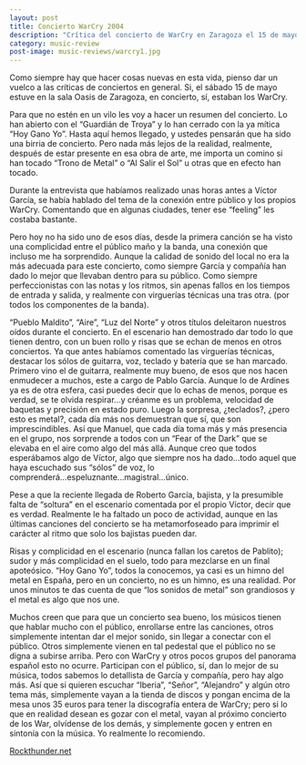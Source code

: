 ```yaml
---
layout: post
title: Concierto WarCry 2004
description: "Crítica del concierto de WarCry en Zaragoza el 15 de mayo de 2004 => para Rockthunder.net"
category: music-review
post-image: music-reviews/warcry1.jpg
---
```


Como siempre hay que hacer cosas nuevas en esta vida, pienso dar un vuelco a las críticas de conciertos en general. Si, el sábado 15 de mayo estuve en la sala Oasis de Zaragoza, en concierto, sí, estaban los WarCry.

Para que no estén en un vilo les voy a hacer un resumen del concierto. Lo han abierto con el “Guardián de Troya” y lo han cerrado con la ya mítica “Hoy Gano Yo”. Hasta aquí hemos llegado, y ustedes pensarán que ha sido una birria de concierto. Pero nada más lejos de la realidad, realmente, después de estar presente en esa obra de arte, me importa un comino si han tocado “Trono de Metal” o “Al Salir el Sol” u otras que en efecto han tocado.

Durante la entrevista que habíamos realizado unas horas antes a Víctor García, se había hablado del tema de la conexión entre público y los propios WarCry. Comentando que en algunas ciudades, tener ese “feeling” les costaba bastante.

Pero hoy no ha sido uno de esos días, desde la primera canción se ha visto una complicidad entre el público maño y la banda, una conexión que incluso me ha sorprendido. Aunque la calidad de sonido del local no era la más adecuada para este concierto, como siempre García y compañía han dado lo mejor que llevaban dentro para su público. Como siempre perfeccionistas con las notas y los ritmos, sin apenas fallos en los tiempos de entrada y salida, y realmente con virguerías técnicas una tras otra. (por todos los componentes de la banda).

“Pueblo Maldito”, “Aire”, “Luz del Norte” y otros títulos deleitaron nuestros oídos durante el concierto. En el escenario han demostrado dar todo lo que tienen dentro, con un buen rollo y risas que se echan de menos en otros conciertos. Ya que antes habíamos comentado las virguerías técnicas, destacar los sólos de guitarra, voz, teclado y batería que se han marcado. Primero vino el de guitarra, realmente muy bueno, de esos que nos hacen enmudecer a muchos, este a cargo de Pablo García. Aunque lo de Ardines ya es de otra esfera, casi puedes decir que lo echas de menos, porque es verdad, se te olvida respirar...y créanme es un problema, velocidad de baquetas y precisión en estado puro. Luego la sorpresa, ¿teclados?, ¿pero esto es metal?, cada día más nos demuestran que sí, que son imprescindibles. Así que Manuel, que cada día toma más y más presencia en el grupo, nos sorprende a todos con un “Fear of the Dark” que se elevaba en el aire como algo del más allá. Aunque creo que todos esperábamos algo de Víctor, algo que siempre nos ha dado...todo aquel que haya escuchado sus “sólos” de voz, lo comprenderá...espeluznante...magistral...único.

Pese a que la reciente llegada de Roberto García, bajista, y la presumible falta de “soltura” en el escenario comentada por el propio Víctor, decir que es verdad. Realmente le ha faltado un poco de actividad, aunque en las últimas canciones del concierto se ha metamorfoseado para imprimir el carácter al ritmo que solo los bajistas pueden dar.

Risas y complicidad en el escenario (nunca fallan los caretos de Pablito); sudor y más complicidad en el suelo, todo para mezclarse en un final apoteósico. “Hoy Gano Yo”, todos la conocemos, ya casi es un himno del metal en España, pero en un concierto, no es un himno, es una realidad. Por unos minutos te das cuenta de que “los sonidos de metal” son grandiosos y el metal es algo que nos une.

Muchos creen que para que un concierto sea bueno, los músicos tienen que hablar mucho con el público, enrollarse entre las canciones, otros simplemente intentan dar el mejor sonido, sin llegar a conectar con el público. Otros simplemente vienen en tal pedestal que el público no se digna a subirse arriba. Pero con WarCry y otros pocos grupos del panorama español esto no ocurre. Participan con el público, sí, dan lo mejor de su música, todos sabemos lo detallista de García y compañía, pero hay algo más. Así que si quieren escuchar “Iberia”, “Señor”, “Alejandro” y algún otro tema más, simplemente vayan a la tienda de discos y pongan encima de la mesa unos 35 euros para tener la discografía entera de WarCry; pero si lo que en realidad desean es gozar con el metal, vayan al próximo concierto de los War, olvídense de los demás, y simplemente gocen y entren en sintonía con la música. Yo realmente lo recomiendo.

[Rockthunder.net](http://www.rockthunder.net/cronica/510/warcry-en-zaragoza-15-de-mayo-2004)
